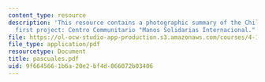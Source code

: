 ```yaml
---
content_type: resource
description: 'This resource contains a photographic summary of the Children of Guayaquil?s
  first project: Centro Communitario "Manos Solidarias Internacional."'
file: https://ol-ocw-studio-app-production.s3.amazonaws.com/courses/4-170-ecuador-workshop-fall-2006/9f6645661b6a20e2bf4d066072b03406_pascuales.pdf
file_type: application/pdf
resourcetype: Document
title: pascuales.pdf
uid: 9f664566-1b6a-20e2-bf4d-066072b03406
---
```

